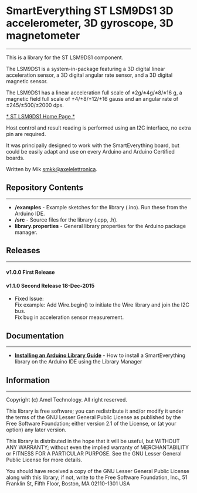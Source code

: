 # SmartEverything ST LSM9DS1  3D accelerometer, 3D gyroscope, 3D magnetometer
----
This is a library for the ST LSM9DS1 component.

The LSM9DS1 is a system-in-package featuring a 3D digital linear acceleration sensor, a 3D
digital angular rate sensor, and a 3D digital magnetic sensor.

The LSM9DS1 has a linear acceleration full scale of ±2g/±4g/±8/±16 g, a
magnetic field full scale of ±4/±8/±12/±16 gauss and an angular rate of
±245/±500/±2000 dps.


[* ST LSM9DS1 Home Page *](http://www.st.com/web/catalog/sense_power/FM89/SC1448/PF259998)

Host control and result reading is performed using an I2C interface, no extra pin are required.

It was principally designed to work with the SmartEverything board, but could
be easily adapt and use on every Arduino and Arduino Certified boards.

Written by Mik <smkk@axelelettronica>.

## Repository Contents
-------------------
* **/examples** - Example sketches for the library (.ino). Run these from the Arduino IDE. 
* **/src** - Source files for the library (.cpp, .h).
* **library.properties** - General library properties for the Arduino package manager.

## Releases
---
#### v1.0.0 First Release
#### v1.1.0 Second Release 18-Dec-2015
* Fixed Issue:<br>
    Fix example: Add Wire.begin() to initiate the Wire library and join the I2C bus.<br>
    Fix bug in acceleration sensor measurement.<br>

## Documentation
--------------
* **[Installing an Arduino Library Guide](http://www.arduino.cc/en/Guide/Libraries#toc3)** - How to install a SmartEverything library on the Arduino IDE using the Library Manager


##  Information
-------------------

Copyright (c) Amel Technology. All right reserved.

This library is free software; you can redistribute it and/or
modify it under the terms of the GNU Lesser General Public
License as published by the Free Software Foundation; either
version 2.1 of the License, or (at your option) any later version.

This library is distributed in the hope that it will be useful,
but WITHOUT ANY WARRANTY; without even the implied warranty of
MERCHANTABILITY or FITNESS FOR A PARTICULAR PURPOSE. See the GNU
Lesser General Public License for more details.

You should have received a copy of the GNU Lesser General Public
License along with this library; if not, write to the Free Software
Foundation, Inc., 51 Franklin St, Fifth Floor, Boston, MA 02110-1301 USA

